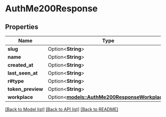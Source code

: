 # AuthMe200Response

## Properties

Name | Type | Description | Notes
------------ | ------------- | ------------- | -------------
**slug** | Option<**String**> |  | [optional]
**name** | Option<**String**> |  | [optional]
**created_at** | Option<**String**> |  | [optional]
**last_seen_at** | Option<**String**> |  | [optional]
**r#type** | Option<**String**> |  | [optional]
**token_preview** | Option<**String**> |  | [optional]
**workplace** | Option<[**models::AuthMe200ResponseWorkplace**](auth_me_200_response_workplace.md)> |  | [optional]

[[Back to Model list]](../README.md#documentation-for-models) [[Back to API list]](../README.md#documentation-for-api-endpoints) [[Back to README]](../README.md)



